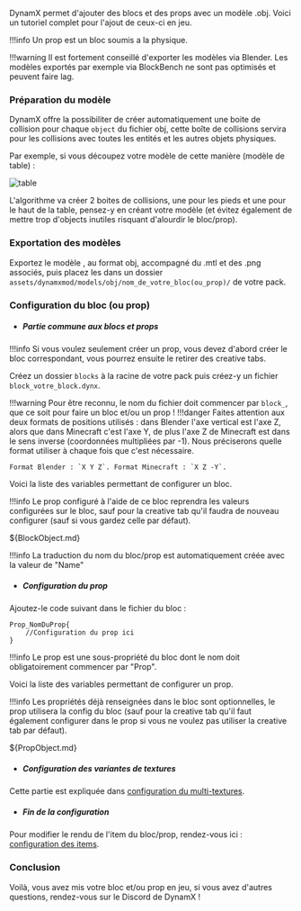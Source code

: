 DynamX permet d'ajouter des blocs et des props avec un modèle .obj. Voici un tutoriel complet pour l'ajout de ceux-ci en jeu.

!!!info 
	Un prop est un bloc soumis a la physique.

!!!warning
    Il est fortement conseillé d'exporter les modèles via Blender. Les modèles exportés par exemple via BlockBench ne sont pas optimisés et peuvent faire lag.

### Préparation du modèle

DynamX offre la possibiliter de créer automatiquement une boite de collision pour chaque `object` du fichier obj, cette boîte de collisions servira pour les collisions avec toutes les entités et les autres objets physiques.

Par exemple, si vous découpez votre modèle de cette manière (modèle de table) : 

![table](table.png)

L'algorithme va créer 2 boites de collisions, une pour les pieds et une pour le haut de la table, pensez-y en créant votre modèle (et évitez également de mettre trop d'objects inutiles risquant d'alourdir le bloc/prop).

### Exportation des modèles

Exportez le modèle , au format obj, accompagné du .mtl et des .png associés, puis placez les dans un dossier `assets/dynamxmod/models/obj/nom_de_votre_bloc(ou_prop)/` de votre pack.

### Configuration du bloc (ou prop)

- ##### Partie commune aux blocs et props

!!!info 
	Si vous voulez seulement créer un prop, vous devez d'abord créer le bloc correspondant, vous pourrez ensuite le retirer des creative tabs.

Créez un dossier `blocks` à la racine de votre pack puis créez-y un fichier `block_votre_block.dynx`.

!!!warning
	Pour être reconnu, le nom du fichier doit commencer par `block_`, que ce soit pour faire un bloc et/ou un prop !
!!!danger
	Faites attention aux deux formats de positions utilisés : dans Blender l'axe vertical est l'axe Z, alors que dans Minecraft c'est l'axe Y, de plus l'axe Z de Minecraft est dans le sens inverse (coordonnées multipliées par -1). Nous préciserons quelle format utiliser à chaque fois que c'est nécessaire.

	Format Blender : `X Y Z`. Format Minecraft : `X Z -Y`.

Voici la liste des variables permettant de configurer un bloc. 

!!!info
	Le prop configuré à l'aide de ce bloc reprendra les valeurs configurées sur le bloc, sauf pour la creative tab qu'il faudra de nouveau configurer (sauf si vous gardez celle par défaut).

${BlockObject.md}

!!!info
	La traduction du nom du bloc/prop est automatiquement créée avec la valeur de "Name"

- ##### Configuration du prop

Ajoutez-le code suivant dans le fichier du bloc : 

```
Prop_NomDuProp{
    //Configuration du prop ici
}
```

!!!info 
	Le prop est une sous-propriété du bloc dont le nom doit obligatoirement commencer par "Prop".

Voici la liste des variables permettant de configurer un prop. 

!!!info
	Les propriétés déjà renseignées dans le bloc sont optionnelles, le prop utilisera la config du bloc (sauf pour la creative tab qu'il faut également configurer dans le prop si vous ne voulez pas utiliser la creative tab par défaut).

${PropObject.md}

- ##### Configuration des variantes de textures

Cette partie est expliquée dans [configuration du multi-textures](../MultiTextures.md).

- ##### Fin de la configuration

Pour modifier le rendu de l'item du bloc/prop, rendez-vous ici : [configuration des items](https://dynamx.fr/wiki/dynamx/DynamXItems/).

### Conclusion 

Voilà, vous avez mis votre bloc et/ou prop en jeu, si vous avez d'autres questions, rendez-vous sur le Discord de DynamX !